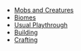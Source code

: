 <ul>
    <li><a href="page2.md">Mobs and Creatures</a></li>
    <li><a href="page4.md">Biomes</a></li>
    <li><a href="page5.md">Usual Playthrough</a></li>
    <li><a href="page6.md">Building</a></li>
    <li><a href="page7.md">Crafting</a></li>
</ul>
